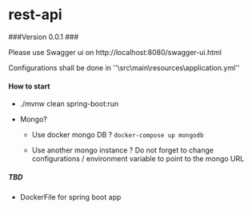 # rest-api

###Version 0.0.1 ###

Please use Swagger ui on http://localhost:8080/swagger-ui.html

Configurations shall be done in ''\src\main\resources\application.yml''

#### How to start ####

* ./mvnw clean spring-boot:run

* Mongo?
    * Use docker mongo DB ?
``docker-compose up mongodb``

    * Use another mongo instance ?
 Do not forget to change configurations / environment variable to point to the mongo URL


##### TBD #####
* DockerFile for spring boot app
